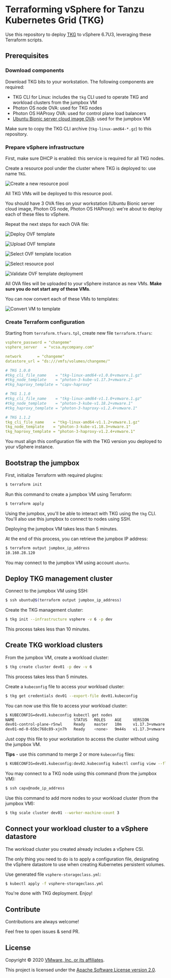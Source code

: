 # Terraforming vSphere for Tanzu Kubernetes Grid (TKG)

Use this repository to deploy [TKG](https://tanzu.vmware.com/kubernetes-grid)
to vSphere 6.7U3, leveraging these Terraform scripts.

## Prerequisites

### Download components

Download TKG bits to your workstation. The following components are required:

- TKG CLI for Linux: includes the `tkg` CLI used to operate TKG and workload clusters from the jumpbox VM
- Photon OS node OVA: used for TKG nodes
- Photon OS HAProxy OVA: used for control plane load balancers
- [Ubuntu Bionic server cloud image OVA](https://cloud-images.ubuntu.com/bionic/current/bionic-server-cloudimg-amd64.ova): used for the jumpbox VM

Make sure to copy the TKG CLI archive (`tkg-linux-amd64-*.gz`) to this repository.

### Prepare vSphere infrastructure

First, make sure DHCP is enabled: this service is required for all TKG nodes.

Create a resource pool under the cluster where TKG is deployed to: use name `TKG`.

![Create a new resource pool](images/vsphere-resource-pool.png)

All TKG VMs will be deployed to this resource pool.

You should have 3 OVA files on your workstation
(Ubuntu Bionic server cloud image, Photon OS node, Photon OS HAProxy):
we're about to deploy each of these files to vSphere.

Repeat the next steps for each OVA file:

![Deploy OVF template](images/vsphere-deploy-ovf-part1.png)

![Upload OVF template](images/vsphere-deploy-ovf-part2.png)

![Select OVF template location](images/vsphere-deploy-ovf-part3.png)

![Select resource pool](images/vsphere-deploy-ovf-part4.png)

![Validate OVF template deployment](images/vsphere-deploy-ovf-part5.png)

All OVA files will be uploaded to your vSphere instance as new VMs.
**Make sure you do not start any of these VMs**.

You can now convert each of these VMs to templates:

![Convert VM to template](images/vsphere-deploy-ovf-part6.png)

### Create Terraform configuration

Starting from `terraform.tfvars.tpl`, create new file `terraform.tfvars`:

```yaml
vsphere_password = "changeme"
vsphere_server   = "vcsa.mycompany.com"

network       = "changeme"
datastore_url = "ds:///vmfs/volumes/changeme/"

# TKG 1.0.0
#tkg_cli_file_name    = "tkg-linux-amd64-v1.0.0+vmware.1.gz"
#tkg_node_template    = "photon-3-kube-v1.17.3+vmware.2"
#tkg_haproxy_template = "capv-haproxy"

# TKG 1.1.0
#tkg_cli_file_name    = "tkg-linux-amd64-v1.1.0+vmware.1.gz"
#tkg_node_template    = "photon-3-kube-v1.18.2+vmware.1"
#tkg_haproxy_template = "photon-3-haproxy-v1.2.4+vmware.1"

# TKG 1.1.2
tkg_cli_file_name    = "tkg-linux-amd64-v1.1.2+vmware.1.gz"
tkg_node_template    = "photon-3-kube-v1.18.3+vmware.1"
tkg_haproxy_template = "photon-3-haproxy-v1.2.4+vmware.1"

```

You must align this configuration file with the TKG version you deployed
to your vSphere instance.

## Bootstrap the jumpbox

First, initialize Terraform with required plugins:
```bash
$ terraform init
```

Run this command to create a jumpbox VM using Terraform:
```bash
$ terraform apply
```

Using the jumpbox, you'll be able to interact with TKG using the `tkg` CLI.
You'll also use this jumpbox to connect to nodes using SSH.

Deploying the jumpbox VM takes less than 5 minutes.

At the end of this process, you can retrieve the jumpbox IP address:
```bash
$ terraform output jumpbox_ip_address
10.160.28.120
```

You may connect to the jumpbox VM using account `ubuntu`.

## Deploy TKG management cluster

Connect to the jumpbox VM using SSH:
```bash
$ ssh ubuntu@$(terraform output jumpbox_ip_address)
```

Create the TKG management cluster:
```bash
$ tkg init --infrastructure vsphere -v 6 -p dev
```

This process takes less than 10 minutes.

## Create TKG workload clusters

From the jumpbox VM, create a workload cluster:
```bash
$ tkg create cluster dev01 -p dev -v 6
```

This process takes less than 5 minutes.

Create a `kubeconfig` file to access your workload cluster:
```bash
$ tkg get credentials dev01 --export-file dev01.kubeconfig
```

You can now use this file to access your workload cluster:
```bash
$ KUBECONFIG=dev01.kubeconfig kubectl get nodes
NAME                          STATUS   ROLES    AGE     VERSION
dev01-control-plane-r5nwl     Ready    master   10m     v1.17.3+vmware.2
dev01-md-0-65bc768c89-xjn7h   Ready    <none>   9m44s   v1.17.3+vmware.2
```

Just copy this file to your workstation to access the cluster
without using the jumpbox VM.

**Tips** - use this command to merge 2 or more `kubeconfig` files:
```bash
$ KUBECONFIG=dev01.kubeconfig:dev02.kubeconfig kubectl config view --flatten > merged.kubeconfig
```

You may connect to a TKG node using this command (from the jumpbox VM):
```bash
$ ssh capv@node_ip_address
```

Use this command to add more nodes to your workload cluster (from the jumpbox VM):
```bash
$ tkg scale cluster dev01 --worker-machine-count 3
```

## Connect your workload cluster to a vSphere datastore

The workload cluster you created already includes a vSphere CSI.

The only thing you need to do is to apply a configuration file, designating the
vSphere datastore to use when creating Kubernetes persistent volumes.

Use generated file `vsphere-storageclass.yml`:
```bash
$ kubectl apply -f vsphere-storageclass.yml
```

You're done with TKG deployment. Enjoy!

## Contribute

Contributions are always welcome!

Feel free to open issues & send PR.

## License

Copyright &copy; 2020 [VMware, Inc. or its affiliates](https://vmware.com).

This project is licensed under the [Apache Software License version 2.0](https://www.apache.org/licenses/LICENSE-2.0).
